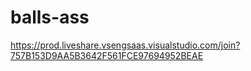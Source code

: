 # balls-ass
https://prod.liveshare.vsengsaas.visualstudio.com/join?757B153D9AA5B3642F561FCE97694952BEAE
